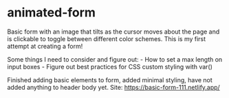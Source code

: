 # animated-form
Basic form with an image that tilts as the cursor moves about the page and is clickable to toggle between different color schemes. This is my first attempt at creating a form!

Some things I need to consider and figure out:
    - How to set a max length on input boxes
    - Figure out best practices for CSS custom styling with var()
    
Finished adding basic elements to form, added minimal styling, have not added anything to header body yet.
Site: https://basic-form-111.netlify.app/
    
    
